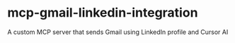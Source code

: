 # mcp-gmail-linkedin-integration
A custom MCP server that sends Gmail using LinkedIn profile and Cursor AI
